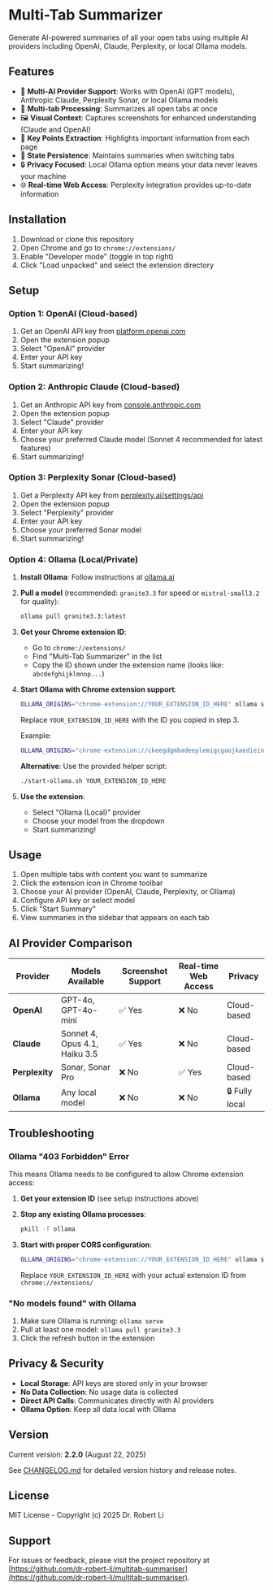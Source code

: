 # Multi-Tab Summarizer

Generate AI-powered summaries of all your open tabs using multiple AI providers including OpenAI, Claude, Perplexity, or local Ollama models.

## Features

- 🤖 **Multi-AI Provider Support**: Works with OpenAI (GPT models), Anthropic Claude, Perplexity Sonar, or local Ollama models
- 📑 **Multi-tab Processing**: Summarizes all open tabs at once
- 🖼️ **Visual Context**: Captures screenshots for enhanced understanding (Claude and OpenAI)
- 🎯 **Key Points Extraction**: Highlights important information from each page
- 💾 **State Persistence**: Maintains summaries when switching tabs
- 🔒 **Privacy Focused**: Local Ollama option means your data never leaves your machine
- 🌐 **Real-time Web Access**: Perplexity integration provides up-to-date information

## Installation

1. Download or clone this repository
2. Open Chrome and go to `chrome://extensions/`
3. Enable "Developer mode" (toggle in top right)
4. Click "Load unpacked" and select the extension directory

## Setup

### Option 1: OpenAI (Cloud-based)

1. Get an OpenAI API key from [platform.openai.com](https://platform.openai.com)
2. Open the extension popup
3. Select "OpenAI" provider
4. Enter your API key
5. Start summarizing!

### Option 2: Anthropic Claude (Cloud-based)

1. Get an Anthropic API key from [console.anthropic.com](https://console.anthropic.com)
2. Open the extension popup
3. Select "Claude" provider
4. Enter your API key
5. Choose your preferred Claude model (Sonnet 4 recommended for latest features)
6. Start summarizing!

### Option 3: Perplexity Sonar (Cloud-based)

1. Get a Perplexity API key from [perplexity.ai/settings/api](https://perplexity.ai/settings/api)
2. Open the extension popup
3. Select "Perplexity" provider
4. Enter your API key
5. Choose your preferred Sonar model
6. Start summarizing!

### Option 4: Ollama (Local/Private)

1. **Install Ollama**: Follow instructions at [ollama.ai](https://ollama.ai)

2. **Pull a model** (recommended: `granite3.3` for speed or `mistral-small3.2` for quality):
   ```bash
   ollama pull granite3.3:latest
   ```

3. **Get your Chrome extension ID**:
   - Go to `chrome://extensions/`
   - Find "Multi-Tab Summarizer" in the list
   - Copy the ID shown under the extension name (looks like: `abcdefghijklmnop...`)

4. **Start Ollama with Chrome extension support**:
   ```bash
   OLLAMA_ORIGINS="chrome-extension://YOUR_EXTENSION_ID_HERE" ollama serve
   ```
   
   Replace `YOUR_EXTENSION_ID_HERE` with the ID you copied in step 3.
   
   Example:
   ```bash
   OLLAMA_ORIGINS="chrome-extension://ckeegdgmbadeeplemigcgaojkaediein" ollama serve
   ```
   
   **Alternative**: Use the provided helper script:
   ```bash
   ./start-ollama.sh YOUR_EXTENSION_ID_HERE
   ```

5. **Use the extension**:
   - Select "Ollama (Local)" provider
   - Choose your model from the dropdown
   - Start summarizing!

## Usage

1. Open multiple tabs with content you want to summarize
2. Click the extension icon in Chrome toolbar
3. Choose your AI provider (OpenAI, Claude, Perplexity, or Ollama)
4. Configure API key or select model
5. Click "Start Summary"
6. View summaries in the sidebar that appears on each tab

## AI Provider Comparison

| Provider | Models Available | Screenshot Support | Real-time Web Access | Privacy |
|----------|-----------------|-------------------|---------------------|---------|
| **OpenAI** | GPT-4o, GPT-4o-mini | ✅ Yes | ❌ No | Cloud-based |
| **Claude** | Sonnet 4, Opus 4.1, Haiku 3.5 | ✅ Yes | ❌ No | Cloud-based |
| **Perplexity** | Sonar, Sonar Pro | ❌ No | ✅ Yes | Cloud-based |
| **Ollama** | Any local model | ❌ No | ❌ No | 🔒 Fully local |

## Troubleshooting

### Ollama "403 Forbidden" Error

This means Ollama needs to be configured to allow Chrome extension access:

1. **Get your extension ID** (see setup instructions above)
2. **Stop any existing Ollama processes**:
   ```bash
   pkill -f ollama
   ```
3. **Start with proper CORS configuration**:
   ```bash
   OLLAMA_ORIGINS="chrome-extension://YOUR_EXTENSION_ID_HERE" ollama serve
   ```
   
   Replace `YOUR_EXTENSION_ID_HERE` with your actual extension ID from `chrome://extensions/`

### "No models found" with Ollama

1. Make sure Ollama is running: `ollama serve`
2. Pull at least one model: `ollama pull granite3.3`
3. Click the refresh button in the extension

## Privacy & Security

- **Local Storage**: API keys are stored only in your browser
- **No Data Collection**: No usage data is collected
- **Direct API Calls**: Communicates directly with AI providers
- **Ollama Option**: Keep all data local with Ollama

## Version

Current version: **2.2.0** (August 22, 2025)

See [CHANGELOG.md](CHANGELOG.md) for detailed version history and release notes.

## License

MIT License - Copyright (c) 2025 Dr. Robert Li

## Support

For issues or feedback, please visit the project repository at [https://github.com/dr-robert-li/multitab-summariser](https://github.com/dr-robert-li/multitab-summariser).